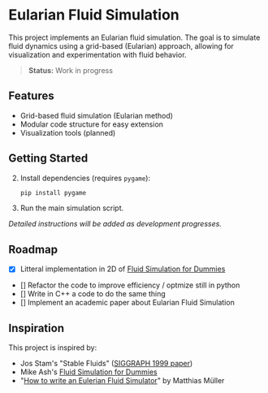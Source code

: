 # Eularian Fluid Simulation

This project implements an Eularian fluid simulation. The goal is to simulate fluid dynamics using a grid-based (Eularian) approach, allowing for visualization and experimentation with fluid behavior.

> **Status:** Work in progress

## Features

- Grid-based fluid simulation (Eularian method)
- Modular code structure for easy extension
- Visualization tools (planned)

## Getting Started

2. Install dependencies (requires `pygame`):
    ```bash
    pip install pygame
    ```
3. Run the main simulation script.

_Detailed instructions will be added as development progresses._

## Roadmap

- [x] Litteral implementation in 2D of [Fluid Simulation for Dummies](https://www.mikeash.com/pyblog/fluid-simulation-for-dummies.html)
- [] Refactor the code to improve efficiency / optmize still in python
- [] Write in C++ a code to do the same thing
- [] Implement an academic paper about Eularian Fluid Simulation

## Inspiration

This project is inspired by:

- Jos Stam's "Stable Fluids" ([SIGGRAPH 1999 paper](https://www.dgp.toronto.edu/public_user/stam/reality/Research/pdf/GDC03.pdf))
- Mike Ash's [Fluid Simulation for Dummies](https://www.mikeash.com/pyblog/fluid-simulation-for-dummies.html)
- "[How to write an Eulerian Fluid Simulator](https://matthias-research.github.io/pages/tenMinutePhysics/17-fluidSim.pdf)" by Matthias Müller

